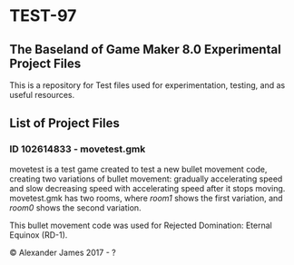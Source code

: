 # TEST-97
## The Baseland of Game Maker 8.0 Experimental Project Files

This is a repository for Test files used for experimentation, testing, and as useful resources.

## List of Project Files
### ID 102614833 - movetest.gmk
movetest is a test game created to test a new bullet movement code, creating two variations of bullet movement: gradually accelerating speed and slow decreasing speed with accelerating speed after it stops moving. movetest.gmk has two rooms, where *room1* shows the first variation, and *room0* shows the second variation.

This bullet movement code was used for Rejected Domination: Eternal Equinox (RD-1).


© Alexander James 2017 - ?
